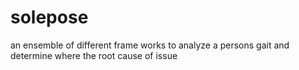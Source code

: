 # solepose
an ensemble of different frame works to analyze a persons gait and determine where the root cause of issue
